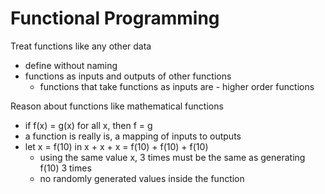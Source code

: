# Functional Programming

Treat functions like any other data
- define without naming
- functions as inputs and outputs of other functions
	- functions that take functions as inputs are - higher order functions

Reason about functions like mathematical functions
- if f(x) = g(x) for all x, then f = g
- a function is really is, a mapping of inputs to outputs
- let x = f(10) in x + x + x = f(10) + f(10) + f(10)
	- using the same value x, 3 times must be the same as generating f(10) 3 times
	- no randomly generated values inside the function

